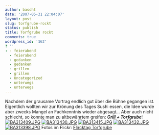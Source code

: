 ```yaml
---
author: bascht
date: '2007-05-31 22:04:07'
layout: post
slug: torfgrube-rockt
status: publish
title: Torfgrube rockt
comments: true
wordpress_id: '162'
? ''
: - feierabend
  - feierabend
  - gedanken
  - gedanken
  - grillen
  - grillen
  - Uncategorized
  - unterwegs
  - unterwegs
---
```


Nachdem der grausame Vortrag endlich gut über die Bühne gegangen
ist. Eigentlich wollten wir zur Krönung des Tages Sushi essen, die
Idee wurde aber zwecks Mangel an Fachkenntnis wieder abgesagt...
Aber auch nicht schlecht, so konnte man zu altbewährtem greifen:
***Grill + Torfgrube***!
[![BA313409.JPG](http://farm1.static.flickr.com/219/523802692_acba7adc15_s.jpg)](http://www.bascht.com/fotos/photo/523802692/BA313409JPG.html)
[![BA313430.JPG](http://farm1.static.flickr.com/232/523803856_abd69e312e_s.jpg)](http://www.bascht.com/fotos/photo/523803856/BA313430JPG.html)
[![BA313415.JPG](http://farm1.static.flickr.com/209/523803156_cd59a9689d_s.jpg)](http://www.bascht.com/fotos/photo/523803156/BA313415JPG.html)
[![BA313432.JPG](http://farm1.static.flickr.com/214/523803952_0ba2cd437a_s.jpg)](http://www.bascht.com/fotos/photo/523803952/BA313432JPG.html)
[![BA313398.JPG](http://farm1.static.flickr.com/244/523814251_b19d53adf4_s.jpg)](http://www.bascht.com/fotos/photo/523814251/BA313398JPG.html)
Fotos im Flickr:
[Flircktag Torfgrube](http://flickr.com/photos/bascht/tags/torfgrube/)



